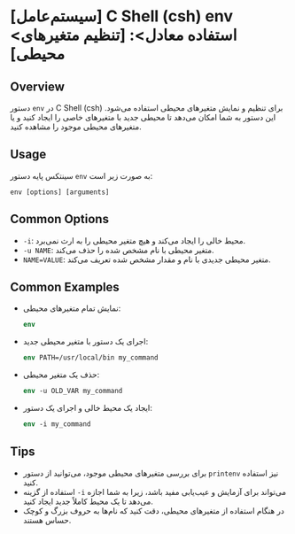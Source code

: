 # [سیستم‌عامل] C Shell (csh) env <استفاده معادل>: [تنظیم متغیرهای محیطی]

## Overview
دستور `env` در C Shell (csh) برای تنظیم و نمایش متغیرهای محیطی استفاده می‌شود. این دستور به شما امکان می‌دهد تا محیطی جدید با متغیرهای خاصی را ایجاد کنید و یا متغیرهای محیطی موجود را مشاهده کنید.

## Usage
سینتکس پایه دستور `env` به صورت زیر است:

```
env [options] [arguments]
```

## Common Options
- `-i`: محیط خالی را ایجاد می‌کند و هیچ متغیر محیطی را به ارث نمی‌برد.
- `-u NAME`: متغیر محیطی با نام مشخص شده را حذف می‌کند.
- `NAME=VALUE`: متغیر محیطی جدیدی با نام و مقدار مشخص شده تعریف می‌کند.

## Common Examples
- نمایش تمام متغیرهای محیطی:
  ```csh
  env
  ```

- اجرای یک دستور با متغیر محیطی جدید:
  ```csh
  env PATH=/usr/local/bin my_command
  ```

- حذف یک متغیر محیطی:
  ```csh
  env -u OLD_VAR my_command
  ```

- ایجاد یک محیط خالی و اجرای یک دستور:
  ```csh
  env -i my_command
  ```

## Tips
- برای بررسی متغیرهای محیطی موجود، می‌توانید از دستور `printenv` نیز استفاده کنید.
- استفاده از گزینه `-i` می‌تواند برای آزمایش و عیب‌یابی مفید باشد، زیرا به شما اجازه می‌دهد تا یک محیط کاملاً جدید ایجاد کنید.
- در هنگام استفاده از متغیرهای محیطی، دقت کنید که نام‌ها به حروف بزرگ و کوچک حساس هستند.